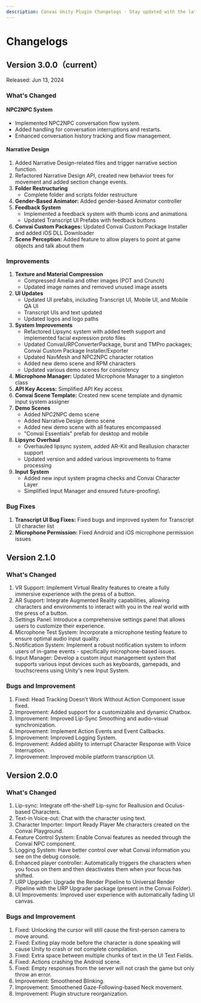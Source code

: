 ```yaml
---
description: Convai Unity Plugin Changelogs - Stay updated with the latest changes.
---
```


# Changelogs

## Version 3.0.0（current）

Released: Jun 13, 2024

### **What's Changed**

#### **NPC2NPC System**

* Implemented NPC2NPC conversation flow system.
* Added handling for conversation interruptions and restarts.
* Enhanced conversation history tracking and flow management.

#### **Narrative Design**

1. Added Narrative Design-related files and trigger narrative section function.
2. Refactored Narrative Design API, created new behavior trees for movement and added section change events.
3. **Folder Restructuring**
   * Complete folder and scripts folder restructure
4. **Gender-Based Animator:** Added gender-based Animator controller
5. **Feedback System**
   * Implemented a feedback system with thumb icons and animations
   * Updated Transcript UI Prefabs with feedback buttons
6. **Convai Custom Packages:** Updated Convai Custom Package Installer and added iOS DLL Downloader
7. **Scene Perception:** Added feature to allow players to point at game objects and talk about them

### **Improvements**

1. **Texture and Material Compression**
   * Compressed Amelia and other images (POT and Crunch)
   * Updated image names and removed unused image assets
2. **UI Updates**
   * Updated UI prefabs, including Transcript UI, Mobile UI, and Mobile QA UI
   * Transcript UIs and text updated
   * Updated logos and logo paths
3. **System Improvements**
   * Refactored Lipsync system with added teeth support and implemented facial expression proto files
   * Updated ConvaiURPConverterPackage, burst and TMPro packages; Convai Custom Package Installer/Exporter
   * Updated NavMesh and NPC2NPC character rotation
   * Added new demo scene and RPM characters
   * Updated various demo scenes for consistency
4. **Microphone Manager:** Updated Microphone Manager to a singleton class
5. **API Key Access:** Simplified API Key access                                                                               &#x20;
6. **Convai Scene Template:** Created new scene template and dynamic input system assigner
7. **Demo Scenes**
   * Added NPC2NPC demo scene
   * Added Narrative Design demo scene
   * Added new demo scene with all features encompassed
   * "Convai Essentials" prefab for desktop and mobile
8. **Lipsync Overhaul**
   * Overhauled lipsync system, added AR-Kit and Reallusion character support
   * Updated version and added various improvements to frame processing
9. **Input System**
   * Added new input system pragma checks and Convai Character Layer
   * Simplified Input Manager and ensured future-proofing\


### **Bug Fixes**

1. **Transcript UI Bug Fixes:** Fixed bugs and improved system for Transcript UI character list
2. **Microphone Permission:** Fixed Android and iOS microphone permission issues

## Version 2.1.0

### What's Changed

1. VR Support: Implement Virtual Reality features to create a fully immersive experience with the press of a button.&#x20;
2. AR Support: Integrate Augmented Reality capabilities, allowing characters and environments to interact with you in the real world with the press of a button.&#x20;
3. Settings Panel: Introduce a comprehensive settings panel that allows users to customize their experience.
4. Microphone Test System: Incorporate a microphone testing feature to ensure optimal audio input quality.&#x20;
5. Notification System: Implement a robust notification system to inform users of in-game events - specifically microphone-based issues.
6. Input Manager: Develop a custom input management system that supports various input devices such as keyboards, gamepads, and touchscreens using Unity's new Input System.&#x20;

### Bugs and Improvement

1. Fixed: Head Tracking Doesn’t Work Without Action Component issue fixed.
2. Improvement: Added support for a customizable and dynamic Chatbox.
3. Improvement: Improved Lip-Sync Smoothing and audio-visual synchronization.
4. Improvement: Implement Action Events and Event Callbacks.
5. Improvement: Improved Logging System.
6. Improvement: Added ability to interrupt Character Response with Voice Interruption.
7. Improvement: Improved mobile platform transcription UI.

## Version 2.0.0

### What's Changed

1. Lip-sync: Integrate off-the-shelf Lip-sync for Reallusion and Oculus-based Characters.
2. Text-in Voice-out: Chat with the character using text.
3. Character Importer: Import Ready Player Me characters created on the Convai Playground.
4. Feature Control System: Enable Convai features as needed through the Convai NPC component.
5. Logging System: Have better control over what Convai information you see on the debug console.
6. Enhanced player controller: Automatically triggers the characters when you focus on them and then deactivates them when your focus has shifted.
7. URP Upgrader: Upgrade the Render Pipeline to Universal Render Pipeline with the URP Upgrader package (present in the Convai Folder).
8. UI Improvements: Improved user experience with automatically fading UI canvas.

### Bugs and Improvement

1. Fixed: Unlocking the cursor will still cause the first-person camera to move around.
2. Fixed: Exiting play mode before the character is done speaking will cause Unity to crash or not complete compilation.
3. Fixed: Extra space between multiple chunks of text in the UI Text Fields.
4. Fixed: Actions crashing the Android scene.
5. Fixed: Empty responses from the server will not crash the game but only throw an error.
6. Improvement: Smoothened Blinking.
7. Improvement: Smoothened Gaze-Following-based Neck movement.
8. Improvement: Plugin structure reorganization.
